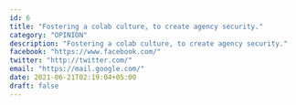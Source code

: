 ```yaml
---
id: 6
title: "Fostering a colab culture, to create agency security."
category: "OPINION"
description: "Fostering a colab culture, to create agency security."
facebook: "https://www.facebook.com/"
twitter: "http://twitter.com/"
email: "https://mail.google.com/"
date: 2021-06-21T02:19:04+05:00
draft: false
---
```


